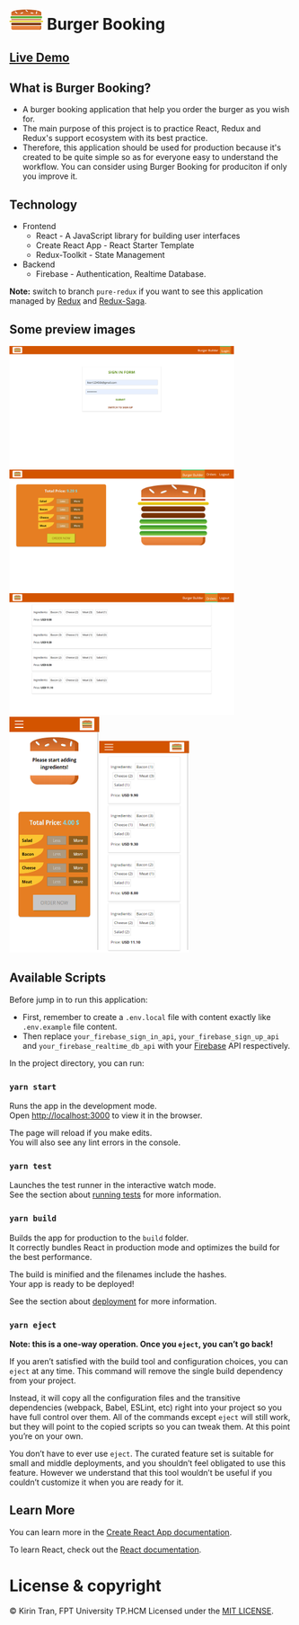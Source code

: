# <img src="./src/assets/images/burger-logo.png" width="60" height="36" /> Burger Booking 

## [Live Demo](https://www.youtube.com/watch?v=CvsKmp0oAo4)
## What is Burger Booking?
- A burger booking application that help you order the burger as you wish for.
- The main purpose of this project is to practice React, Redux and Redux's support ecosystem with its best practice.
- Therefore, this application should be used for production because it's created to be quite simple so as for everyone easy to understand the workflow.
You can consider using Burger Booking for produciton if only you improve it.

## Technology
- Frontend
  - React - A JavaScript library for building user interfaces
  - Create React App - React Starter Template
  - Redux-Toolkit - State Management
- Backend
  - Firebase - Authentication, Realtime Database.

**Note:** switch to branch `pure-redux` if you want to see this application managed by [Redux](https://redux.js.org/) and [Redux-Saga](https://redux-saga.js.org/).

## Some preview images
<img src="./docs/images/login.png" width="400" height="217" />&nbsp;<img src="./docs/images/burger-builder.png" width="400" height="217" />
<img src="./docs/images/orders.png" width="400" height="217" />&nbsp;<img src="./docs/images/burger-builder-mobile.png" width="160" height="420" /><img src="./docs/images/orders-mobile.png" width="160" height="377" />


## Available Scripts
Before jump in to run this application:
- First, remember to create a `.env.local` file with content exactly like `.env.example` file content.
- Then replace  `your_firebase_sign_in_api`, `your_firebase_sign_up_api` and `your_firebase_realtime_db_api` with your  [Firebase](https://firebase.google.com/) API respectively.

In the project directory, you can run:

### `yarn start`

Runs the app in the development mode.\
Open [http://localhost:3000](http://localhost:3000) to view it in the browser.

The page will reload if you make edits.\
You will also see any lint errors in the console.

### `yarn test`

Launches the test runner in the interactive watch mode.\
See the section about [running tests](https://facebook.github.io/create-react-app/docs/running-tests) for more information.

### `yarn build`

Builds the app for production to the `build` folder.\
It correctly bundles React in production mode and optimizes the build for the best performance.

The build is minified and the filenames include the hashes.\
Your app is ready to be deployed!

See the section about [deployment](https://facebook.github.io/create-react-app/docs/deployment) for more information.

### `yarn eject`

**Note: this is a one-way operation. Once you `eject`, you can’t go back!**

If you aren’t satisfied with the build tool and configuration choices, you can `eject` at any time. This command will remove the single build dependency from your project.

Instead, it will copy all the configuration files and the transitive dependencies (webpack, Babel, ESLint, etc) right into your project so you have full control over them. All of the commands except `eject` will still work, but they will point to the copied scripts so you can tweak them. At this point you’re on your own.

You don’t have to ever use `eject`. The curated feature set is suitable for small and middle deployments, and you shouldn’t feel obligated to use this feature. However we understand that this tool wouldn’t be useful if you couldn’t customize it when you are ready for it.

## Learn More

You can learn more in the [Create React App documentation](https://facebook.github.io/create-react-app/docs/getting-started).

To learn React, check out the [React documentation](https://reactjs.org/).

# License & copyright

© Kirin Tran, FPT University TP.HCM
Licensed under the [MIT LICENSE](LICENSE).